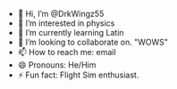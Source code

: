 - 👋 Hi, I’m @DrkWingz55
- 👀 I’m interested in physics 
- 🌱 I’m currently learning Latin 
- 💞️ I’m looking to collaborate on.         "WOWS"
- 📫 How to reach me: email
- 😄 Pronouns: He/Him
- ⚡ Fun fact: Flight Sim enthusiast.
